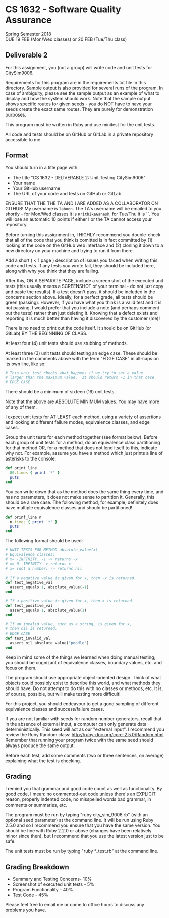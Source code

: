 # CS 1632 - Software Quality Assurance
Spring Semester 2018  
DUE 19 FEB (Mon/Wed classes) or 20 FEB (Tue/Thu class)    

## Deliverable 2

For this assignment, you (not a group) will write code and unit tests for CitySim9006.

Requirements for this program are in the requirements.txt file in this directory.  Sample output is also provided for several runs of the program.  In case of ambiguity, please see the sample output as an example of what to display and how the system should work.  Note that the sample output shows specific routes for given seeds - you do NOT have to have your seeds create the exact same routes.  They are purely for demonstration purposes.

This program must be written in Ruby and use minitest for the unit tests.

All code and tests should be on GitHub or GitLab in a private repository accessible to me.

## Format
You should turn in a title page with:

* The title "CS 1632 - DELIVERABLE 2: Unit Testing CitySim9006"
* Your name
* Your GitHub username
* The URL of your code and tests on GitHub or GitLab

ENSURE THAT THE THE TA AND I ARE ADDED AS A COLLABORATOR ON GITHUB!  My username is `laboon`.  The TA's username will be emailed to you shortly - for Mon/Wed classes it is `KrithikaGanesh`, for Tue/Thu it is ``.  You will lose an automatic 10 points if either I or the TA cannot access your repository.  

Before turning this assignment in, I HIGHLY recommend you double-check that all of the code that you think is comitted is in fact committed by (1) looking at the code on the GitHub web interface and (2) cloning it down to a new directory on your machine and trying to run it from there.

Add a short ( < 1 page ) description of issues you faced when writing this code and tests.  If any tests you wrote fail, they should be included here, along with why you think that they are failing.

After this, ON A SEPARATE PAGE, include a screen shot of the executed unit tests (this usually means a SCREENSHOT of your terminal - do not just copy and paste the results).    If a test doesn't pass, it should be included in the concerns section above.  Ideally, for a perfect grade, all tests should be green (passing).  However, if you have what you think is a valid test and it is not passing, I would prefer that you include a note (and perhaps comment out the tests) rather than just deleting it.  Knowing that a defect exists and reporting it is much better than having it discovered by the customer (me)!

There is no need to print out the code itself.  It should be on GitHub (or GitLab) BY THE BEGINNING OF CLASS.

At least four (4) unit tests should use stubbing of methods.

At least three (3) unit tests should testing an edge case.  These should be marked in the comments above with the term "EDGE CASE" in all-caps on its own line, like so:

```ruby
# This unit test checks what happens if we try to set a value
# larger than the maximum value.  It should return -1 in that case.
# EDGE CASE
```

There should be a minimum of sixteen (16) unit tests.

Note that the above are ABSOLUTE MINIMUM values.  You may have more of any of them.

I expect unit tests for AT LEAST each method, using a variety of assertions and looking at different failure modes, equivalence classes, and edge cases.

Group the unit tests for each method together (see format below).  Before each group of unit tests for a method, do an equivalence class partitioning for that method OR, for a method that does not lend itself to this, indicate why not.  For example, assume you have a method which just prints a line of asterisks to the console:

```ruby
def print_line
  80.times { print '*' }
  puts
end
```

You can write down that as the method does the same thing every time, and has no parameters, it does not make sense to partition it.  Generally, this should be a rare case.  The following method, for example, definitely does have multiple equivalence classes and should be partitioned!

```ruby
def print_line n
  n.times { print '*' }
  puts
end
```

The following format should be used:

```ruby
# UNIT TESTS FOR METHOD absolute_value(x)
# Equivalence classes:
# x= -INFINITY..-1 -> returns -x
# x= 0..INFINITY -> returns x
# x= (not a number) -> returns nil

# If a negative value is given for x, then -x is returned.
def test_negative_val
  assert_equals 1, absolute_value(-1)
end

# If a positive value is given for x, then x is returned.
def test_positive_val
  assert_equals 1, absolute_value(1)
end

# If an invalid value, such as a string, is given for x,
# then nil is returned.
# EDGE CASE
def test_invalid_val
  assert_nil absolute_value("poodle")
end
```

Keep in mind some of the things we learned when doing manual testing; you should be cognizant of equivalence classes, boundary values, etc. and focus on them.

The program should use appropriate object-oriented design.  Think of what objects could possibly exist to describe this world, and what methods they should have.  Do not attempt to do this with no classes or methods, etc.  It is, of course, possible, but will make testing more difficult!

For this project, you should endeavour to get a good sampling of different equivalence classes and success/failure cases.

If you are not familiar with seeds for random number generators, recall that in the absence of external input, a computer can only generate data deterministically.  This seed will act as our "external input".  I recommend you review the Ruby Random class: http://ruby-doc.org/core-2.5.0/Random.html  Remember that running your program twice with the same seed should always produce the same output.

Before each test, add some comments (two or three sentences, on average) explaining what the test is checking.  

## Grading
I remind you that grammar and good code count as well as functionality.  By good code, I mean: no commented-out code unless there's an EXPLICIT reason, properly indented code, no misspelled words  bad grammar, in comments or summaries, etc.

The program must be run by typing "ruby city_sim_9006.rb" (with an optional seed parameter) at the command line.  It will be run using Ruby 2.5.0 and so I recommend you ensure that you have the same version.  You should be fine with Ruby 2.2.0 or above (changes have been relatively minor since then), but I recommend that you use the latest version just to be safe.

The unit tests must be run by typing "ruby *_test.rb" at the command line.

## Grading Breakdown
* Summary and Testing Concerns- 10%
* Screenshot of executed unit tests - 5%
* Program Functionality - 40%
* Test Code - 45%

Please feel free to email me or come to office hours to discuss any problems you have. 
